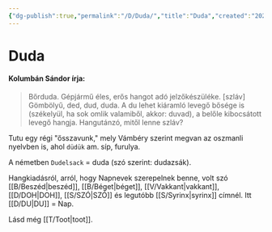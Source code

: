 ```yaml
---
{"dg-publish":true,"permalink":"/D/Duda/","title":"Duda","created":"2023-11-30T09:41","updated":"2024-04-05T19:11"}
---
```



# Duda

#### Kolumbán Sándor írja:

> Bőrduda. Gépjármű éles, erős hangot adó jelzőkészüléke. \[szláv\] Gömbölyű, ded, dud, duda. A du lehet kiáramló levegő bősége is (székelyül, ha sok omlik valamiből, akkor: duvad), a belőle kibocsátott levegő hangja. Hangutánzó, mitől lenne szláv?  

Tutu egy régi "ősszavunk," mely Vámbéry szerint megvan az oszmanli nyelvben is, ahol `düdük` am. síp, furulya.  

A németben `Dudelsack` = duda (szó szerint: dudazsák).

Hangkiadásról, arról, hogy Napnevek szerepelnek benne, volt szó [[B/Beszéd\|beszéd]], [[B/Béget\|béget]], [[V/Vakkant\|vakkant]], [[D/DOH\|DOH]], [[S/SZÓ\|SZÓ]] és legutóbb [[S/Syrinx\|syrinx]] címnél. Itt [[D/DU\|DU]] = Nap.  

Lásd még [[T/Toot\|toot]].  